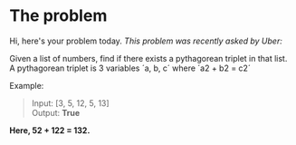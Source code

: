 # The problem
Hi, here's your problem today. *This problem was recently asked by Uber:*    

Given a list of numbers, find if there exists a pythagorean triplet in that list. A pythagorean triplet is 3 variables ´a, b, c´ where ´a2 + b2 = c2´

Example:      
> Input: [3, 5, 12, 5, 13]    
> Output: **True**      

 **Here, 52 + 122 = 132.**